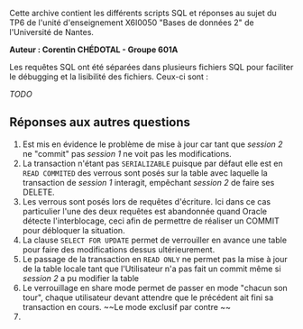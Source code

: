 Cette archive contient les différents scripts SQL et réponses au sujet du TP6 de l'unité d'enseignement X6I0050 "Bases de données 2" de l'Université de Nantes.

**Auteur : Corentin CHÉDOTAL - Groupe 601A**

Les requêtes SQL ont été séparées dans plusieurs fichiers SQL pour faciliter le débugging et la lisibilité des fichiers. Ceux-ci sont :

*TODO*

## Réponses aux autres questions

1. Est mis en évidence le problème de mise à jour car tant que *session 2* ne "commit" pas *session 1* ne voit pas les modifications.
2. La transaction n'étant pas `SERIALIZABLE` puisque par défaut elle est en `READ COMMITED` des verrous sont posés sur la table avec laquelle la transaction de *session 1* interagit, empêchant *session 2* de faire ses DELETE.
3. Les verrous sont posés lors de requêtes d'écriture. Ici dans ce cas particulier l'une des deux requêtes est abandonnée quand Oracle détecte l'interblocage, ceci afin de permettre de réaliser un COMMIT pour débloquer la situation.
4. La clause `SELECT FOR UPDATE` permet de verrouiller en avance une table pour faire des modifications dessus ultérieurement.
5. Le passage de la transaction en `READ ONLY` ne permet pas la mise à jour de la table locale tant que l'Utilisateur n'a pas fait un commit même si *session 2* a pu modifier la table
6. Le verrouillage en share mode permet de passer en mode "chacun son tour", chaque utilisateur devant attendre que le précédent ait fini sa transaction en cours. ~~Le mode exclusif par contre ~~
7. 
